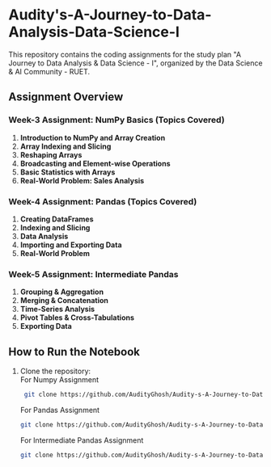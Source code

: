 # Audity's-A-Journey-to-Data-Analysis-Data-Science-I
This repository contains the coding assignments for the study plan "A Journey to Data Analysis &amp; Data Science - I", organized by the Data Science &amp; AI Community - RUET. 

## Assignment Overview

### Week-3 Assignment: NumPy Basics (Topics Covered)
1. **Introduction to NumPy and Array Creation**
2. **Array Indexing and Slicing**
3. **Reshaping Arrays**
4. **Broadcasting and Element-wise Operations**
5. **Basic Statistics with Arrays**
6. **Real-World Problem: Sales Analysis**


### Week-4 Assignment: Pandas (Topics Covered)
1. **Creating DataFrames**
2. **Indexing and Slicing**
3. **Data Analysis**
4. **Importing and Exporting Data**
5. **Real-World Problem**


### Week-5 Assignment: Intermediate Pandas
1. **Grouping & Aggregation**
2. **Merging & Concatenation**
3. **Time-Series Analysis**
4. **Pivot Tables & Cross-Tabulations**
5. **Exporting Data**


## How to Run the Notebook

1. Clone the repository: <br>
   For Numpy Assignment
   ```bash
    git clone https://github.com/AudityGhosh/Audity-s-A-Journey-to-Data-Analysis-Data-Science---I/Week_3_Task_2_Assignment_Numpy_Basics.git

   ```
   For Pandas Assignment
     ```bash
    git clone https://github.com/AudityGhosh/Audity-s-A-Journey-to-Data-Analysis-Data-Science---I/Week_4_Task_2_Pandas_Assignment.git

   
    ```
   For Intermediate Pandas Assignment
     ```bash
    git clone https://github.com/AudityGhosh/Audity-s-A-Journey-to-Data-Analysis-Data-Science---I/Week_5_Task_2_Intermediate_Pandas_Audity_Ghosh.git

